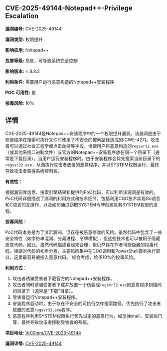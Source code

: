 ## CVE-2025-49144-Notepad++-Privilege Escalation

**漏洞编号:** CVE-2025-49144

**漏洞类型:** 权限提升

**影响应用:** Notepad++

**危害等级:** 高危，可导致系统完全控制

**影响版本:** < 8.8.2

**利用条件:** 需要用户运行恶意构造的Notepad++安装程序

**POC 可用性:** 是

**投毒风险:** 10%

## 详情

CVE-2025-49144是Notepad++安装程序中的一个权限提升漏洞。该漏洞是由于安装程序在搜索可执行文件时使用了不安全的搜索路径造成的(CWE-427)。攻击者可以通过社会工程学或点击劫持等手段，诱使用户将恶意构造的`regsvr32.exe`（或其他系统二进制文件）与官方的Notepad++安装程序放在同一个目录下（通常是下载目录）。当用户运行安装程序时，由于安装程序会优先搜索当前目录下的`regsvr32.exe`，从而执行攻击者放置的恶意程序，并以SYSTEM权限运行，最终导致攻击者获得系统控制权。

**有效性：**

根据漏洞库信息、搜索引擎结果和提供的PoC代码，可以判断该漏洞是有效的。PoC代码详细描述了漏洞的利用方式和技术细节，包括利用CGO技术实现Go语言和C语言的互操作，以及如何通过窃取SYSTEM令牌创建具有SYSTEM权限的进程。

**投毒风险：**

PoC代码本身是为了演示漏洞，但存在被恶意修改的风险。虽然代码中包含了一些安全特性（如字符串混淆、分离进程、令牌模拟），但这些技术也可以被用于隐藏恶意代码。因此，虽然代码描述看起来合理，但仍然存在作者可能隐藏的投毒代码。根据对代码的初步分析，主要风险集中在CGO调用和PowerShell脚本执行部分，这里最容易被插入恶意代码。 综合考虑，给予10%的投毒风险。

**利用方式：**

1.  攻击者诱骗受害者下载官方的Notepad++安装程序。
2.  攻击者同时诱骗受害者下载并放置一个伪装成`regsvr32.exe`的恶意程序到相同的目录下（通常是“下载”目录）。
3.  受害者运行Notepad++安装程序。
4.  安装程序启动时，由于存在不安全的可执行文件搜索路径，优先执行了攻击者放置的恶意`regsvr32.exe`程序。
5.  恶意程序利用SYSTEM权限执行预先设定的恶意行为，如反弹shell、安装后门等，最终导致攻击者控制受害者的系统。

**项目地址:** [Vr00mm/CVE-2025-49144](https://github.com/Vr00mm/CVE-2025-49144)

**漏洞详情:** [CVE-2025-49144](https://nvd.nist.gov/vuln/detail/CVE-2025-49144)